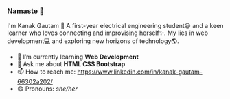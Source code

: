 ### Namaste 🙏

I'm Kanak Gautam 🎀
A first-year electrical engineering student😃 and a keen learner who loves connecting and improvising herself✨.
My lies in web development💻 and exploring new horizons of technology🌎.

- 🌱 I’m currently learning **Web Development**
- 💬 Ask me about  **HTML CSS Bootstrap**
- 📫 How to reach me: https://www.linkedin.com/in/kanak-gautam-66302a202/
- 😄 Pronouns: _she/her_

